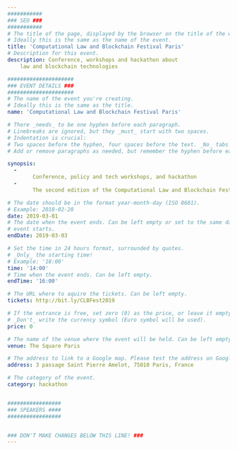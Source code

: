 ```yaml
---
###########
### SEO ###
###########
# The title of the page, displayed by the browser on the title of the window.
# Ideally this is the same as the name of the event.
title: 'Computational Law and Blockchain Festival Paris'
# Description for this event. 
description: Conference, workshops and hackathon about 
    law and blockchain technologies

#####################
### EVENT DETAILS ###
#####################
# The name of the event you're creating.
# Ideally this is the same as the title.
name: 'Computational Law and Blockchain Festival Paris'

# There _needs_ to be one hyphen before each paragraph.
# Linebreaks are ignored, but they _must_ start with two spaces.
# Indentation is crucial:
# Two spaces before the hyphen, four spaces before the text. _No_ tabs allowed.
# Add or remove paragraphs as needed, but remember the hyphen before each entry.

synopsis:
  -
        Conference, policy and tech workshops, and hackathon
  -
        The second edition of the Computational Law and Blockchain Festival Paris aims to      bring meaningful conversations through a hands-on approach.

# The date should be in the format year-month-day (ISO 8601).
# Example: 2018-02-28
date: 2019-03-01
# The date when the event ends. Can be left empty or set to the same day the
# event starts.
endDate: 2019-03-03

# Set the time in 24 hours format, surrounded by quotes.
# _Only_ the starting time!
# Example: '18:00'
time: '14:00'
# Time when the event ends. Can be left empty.
endTime: '16:00'

# The URL where to aquire the tickets. Can be left empty.
tickets: http://bit.ly/CLBFest2019

# If the entrance is free, set zero (0) as the price, or leave it empty.
# _Don't_ write the currency symbol (Euro symbol will be used).
price: 0

# The name of the venue where the event will be held. Can be left empty.
venue: The Square Paris

# The address to link to a Google map. Please test the address on Google Maps.
address: 3 passage Saint Pierre Amelot, 75010 Paris, France

# The category of the event. 
category: hackathon


#################
### SPEAKERS ####
#################


### DON'T MAKE CHANGES BELOW THIS LINE! ###
---
```

<!-- ### DON'T MAKE CHANGES BELOW THIS LINE! ### -->

<Event-Content/>
